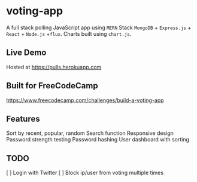 # voting-app
A full stack polling JavaScript app using `MERN` Stack `MongoDB` + `Express.js` + `React` + `Node.js` +`flux`. Charts built using `chart.js`.

## Live Demo
Hosted at https://pulls.herokuapp.com

## Built for FreeCodeCamp
https://www.freecodecamp.com/challenges/build-a-voting-app

## Features
Sort by recent, popular, random
Search function
Responsive design
Password strength testing
Password hashing
User dashboard with sorting

## TODO
[ ] Login with Twitter
[ ] Block ip/user from voting multiple times
